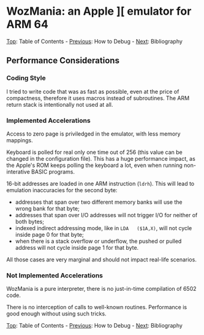 # WozMania: an Apple ][ emulator for ARM 64


[Top](wozmania.md): Table of Contents - [Previous](debug.md): How to Debug - [Next](bibliography.md): Bibliography

<a name="performance"/>

## Performance Considerations

<a name="style"/>

### Coding Style

I tried to write code that was as fast as possible, even at the price of
compactness, therefore it uses macros instead of subroutines. The ARM
return stack is intentionally not used at all.


<a name="implemented"/>

### Implemented Accelerations

Access to zero page is priviledged in the emulator, with less memory mappings.

Keyboard is polled for real only one time out of 256 (this value
can be changed in the configuration file). This has a huge
performance impact, as the Apple's ROM keeps polling the keyboard a lot,
even when running non-interative BASIC programs.

16-bit addresses are loaded in one ARM instruction (`ldrh`).
This will lead to emulation inaccuracies for the second byte:

 * addresses that span over two different memory banks will use the
   wrong bank for that byte;
 * addresses that span over I/O addresses will not trigger I/O
   for neither of both bytes;
 * indexed indirect addressing mode, like in `LDA   ($1A,X)`,
   will not cycle inside page 0 for that byte;
 * when there is a stack overflow or underflow, the pushed or pulled
   address will not cycle inside page 1 for that byte.

All those cases are very marginal and should not impact real-life scenarios.


<a name="not-implemented"/>

### Not Implemented Accelerations

WozMania is a pure interpreter, there is no just-in-time compilation of
6502 code.

There is no interception of calls to well-known routines. Performance is
good enough without using such tricks.


[Top](wozmania.md): Table of Contents - [Previous](debug.md): How to Debug - [Next](bibliography.md): Bibliography

